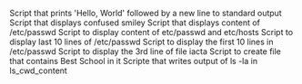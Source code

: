 Script that prints 'Hello, World' followed by a new line to standard output
Script that displays confused smiley
Script that displays content of /etc/passwd
Script to display content of etc/passwd and etc/hosts
Script to display last 10 lines of /etc/passwd
Script to display the first 10 lines in /etc/passwd
Script to display the 3rd line of file iacta
Script to create file that contains Best School in it
Scripte that writes output of ls -la in ls_cwd_content 
